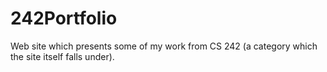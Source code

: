 242Portfolio
============

Web site which presents some of my work from CS 242 (a category which the site itself falls under).